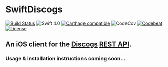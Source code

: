 # SwiftDiscogs
[![Build Status](https://travis-ci.org/jrtibbetts/SwiftDiscogs.svg?branch=master)](https://travis-ci.org/jrtibbetts/SwiftDiscogs)
![Swift 4.0](https://img.shields.io/badge/Swift-4.0-orange.svg)
[![Carthage compatible](https://img.shields.io/badge/Carthage-compatible-4BC51D.svg?style=flat)](https://github.com/Carthage/Carthage)
![CodeCov](https://img.shields.io/codecov/c/github/jrtibbetts/SwiftDiscogs.svg)
[![Codebeat](https://codebeat.co/badges/9db4672f-1ffc-4981-a7d0-3bb71e97cd62)](https://codebeat.co/projects/github-com-jrtibbetts-swiftdiscogs-master)
[![License](http://img.shields.io/:license-mit-blue.svg)](http://doge.mit-license.org)

## An iOS client for the [Discogs](https://discogs.com) [REST API](https://api.discogs.com).

### Usage & installation instructions coming soon...


